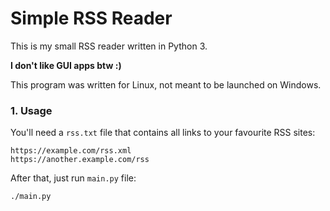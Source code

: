 Simple RSS Reader
================

This is my small RSS reader written in Python 3.

**I don't like GUI apps btw :)**

This program was written for Linux, not meant to be launched on Windows.

### 1. Usage
You'll need a `rss.txt` file that contains all links to your favourite RSS sites:
```
https://example.com/rss.xml
https://another.example.com/rss
```

After that, just run `main.py` file:
```bash
./main.py
```

